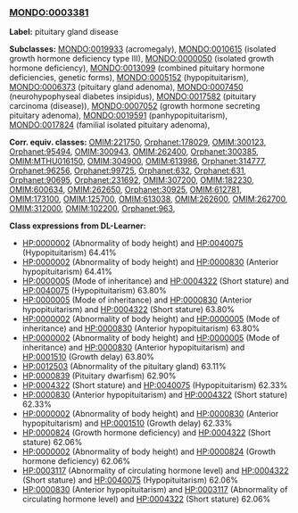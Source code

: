 
### [MONDO:0003381](http://purl.obolibrary.org/obo/MONDO_0003381)
**Label:** pituitary gland disease

**Subclasses:** [MONDO:0019933](http://purl.obolibrary.org/obo/MONDO_0019933) (acromegaly), [MONDO:0010615](http://purl.obolibrary.org/obo/MONDO_0010615) (isolated growth hormone deficiency type III), [MONDO:0000050](http://purl.obolibrary.org/obo/MONDO_0000050) (isolated growth hormone deficiency), [MONDO:0013099](http://purl.obolibrary.org/obo/MONDO_0013099) (combined pituitary hormone deficiencies, genetic forms), [MONDO:0005152](http://purl.obolibrary.org/obo/MONDO_0005152) (hypopituitarism), [MONDO:0006373](http://purl.obolibrary.org/obo/MONDO_0006373) (pituitary gland adenoma), [MONDO:0007450](http://purl.obolibrary.org/obo/MONDO_0007450) (neurohypophyseal diabetes insipidus), [MONDO:0017582](http://purl.obolibrary.org/obo/MONDO_0017582) (pituitary carcinoma (disease)), [MONDO:0007052](http://purl.obolibrary.org/obo/MONDO_0007052) (growth hormone secreting pituitary adenoma), [MONDO:0019591](http://purl.obolibrary.org/obo/MONDO_0019591) (panhypopituitarism), [MONDO:0017824](http://purl.obolibrary.org/obo/MONDO_0017824) (familial isolated pituitary adenoma), 

**Corr. equiv. classes:** [OMIM:221750](http://purl.obolibrary.org/obo/OMIM_221750), [Orphanet:178029](http://www.orpha.net/ORDO/Orphanet_178029), [OMIM:300123](http://purl.obolibrary.org/obo/OMIM_300123), [Orphanet:95494](http://www.orpha.net/ORDO/Orphanet_95494), [OMIM:300943](http://purl.obolibrary.org/obo/OMIM_300943), [OMIM:262400](http://purl.obolibrary.org/obo/OMIM_262400), [Orphanet:300385](http://www.orpha.net/ORDO/Orphanet_300385), [OMIM:MTHU016150](http://purl.obolibrary.org/obo/OMIM_MTHU016150), [OMIM:304900](http://purl.obolibrary.org/obo/OMIM_304900), [OMIM:613986](http://purl.obolibrary.org/obo/OMIM_613986), [Orphanet:314777](http://www.orpha.net/ORDO/Orphanet_314777), [Orphanet:96256](http://www.orpha.net/ORDO/Orphanet_96256), [Orphanet:99725](http://www.orpha.net/ORDO/Orphanet_99725), [Orphanet:632](http://www.orpha.net/ORDO/Orphanet_632), [Orphanet:631](http://www.orpha.net/ORDO/Orphanet_631), [Orphanet:90695](http://www.orpha.net/ORDO/Orphanet_90695), [Orphanet:231692](http://www.orpha.net/ORDO/Orphanet_231692), [OMIM:307200](http://purl.obolibrary.org/obo/OMIM_307200), [OMIM:182230](http://purl.obolibrary.org/obo/OMIM_182230), [OMIM:600634](http://purl.obolibrary.org/obo/OMIM_600634), [OMIM:262650](http://purl.obolibrary.org/obo/OMIM_262650), [Orphanet:30925](http://www.orpha.net/ORDO/Orphanet_30925), [OMIM:612781](http://purl.obolibrary.org/obo/OMIM_612781), [OMIM:173100](http://purl.obolibrary.org/obo/OMIM_173100), [OMIM:125700](http://purl.obolibrary.org/obo/OMIM_125700), [OMIM:613038](http://purl.obolibrary.org/obo/OMIM_613038), [OMIM:262600](http://purl.obolibrary.org/obo/OMIM_262600), [OMIM:262700](http://purl.obolibrary.org/obo/OMIM_262700), [OMIM:312000](http://purl.obolibrary.org/obo/OMIM_312000), [OMIM:102200](http://purl.obolibrary.org/obo/OMIM_102200), [Orphanet:963](http://www.orpha.net/ORDO/Orphanet_963), 

**Class expressions from DL-Learner:**

- [HP:0000002](http://purl.obolibrary.org/obo/HP_0000002) (Abnormality of body height) and [HP:0040075](http://purl.obolibrary.org/obo/HP_0040075) (Hypopituitarism) 64.41%
- [HP:0000002](http://purl.obolibrary.org/obo/HP_0000002) (Abnormality of body height) and [HP:0000830](http://purl.obolibrary.org/obo/HP_0000830) (Anterior hypopituitarism) 64.41%
- [HP:0000005](http://purl.obolibrary.org/obo/HP_0000005) (Mode of inheritance) and [HP:0004322](http://purl.obolibrary.org/obo/HP_0004322) (Short stature) and [HP:0040075](http://purl.obolibrary.org/obo/HP_0040075) (Hypopituitarism) 63.80%
- [HP:0000005](http://purl.obolibrary.org/obo/HP_0000005) (Mode of inheritance) and [HP:0000830](http://purl.obolibrary.org/obo/HP_0000830) (Anterior hypopituitarism) and [HP:0004322](http://purl.obolibrary.org/obo/HP_0004322) (Short stature) 63.80%
- [HP:0000002](http://purl.obolibrary.org/obo/HP_0000002) (Abnormality of body height) and [HP:0000005](http://purl.obolibrary.org/obo/HP_0000005) (Mode of inheritance) and [HP:0000830](http://purl.obolibrary.org/obo/HP_0000830) (Anterior hypopituitarism) 63.80%
- [HP:0000002](http://purl.obolibrary.org/obo/HP_0000002) (Abnormality of body height) and [HP:0000005](http://purl.obolibrary.org/obo/HP_0000005) (Mode of inheritance) and [HP:0000830](http://purl.obolibrary.org/obo/HP_0000830) (Anterior hypopituitarism) and [HP:0001510](http://purl.obolibrary.org/obo/HP_0001510) (Growth delay) 63.80%
- [HP:0012503](http://purl.obolibrary.org/obo/HP_0012503) (Abnormality of the pituitary gland) 63.11%
- [HP:0000839](http://purl.obolibrary.org/obo/HP_0000839) (Pituitary dwarfism) 62.90%
- [HP:0004322](http://purl.obolibrary.org/obo/HP_0004322) (Short stature) and [HP:0040075](http://purl.obolibrary.org/obo/HP_0040075) (Hypopituitarism) 62.33%
- [HP:0000830](http://purl.obolibrary.org/obo/HP_0000830) (Anterior hypopituitarism) and [HP:0004322](http://purl.obolibrary.org/obo/HP_0004322) (Short stature) 62.33%
- [HP:0000002](http://purl.obolibrary.org/obo/HP_0000002) (Abnormality of body height) and [HP:0000830](http://purl.obolibrary.org/obo/HP_0000830) (Anterior hypopituitarism) and [HP:0001510](http://purl.obolibrary.org/obo/HP_0001510) (Growth delay) 62.33%
- [HP:0000824](http://purl.obolibrary.org/obo/HP_0000824) (Growth hormone deficiency) and [HP:0004322](http://purl.obolibrary.org/obo/HP_0004322) (Short stature) 62.06%
- [HP:0000002](http://purl.obolibrary.org/obo/HP_0000002) (Abnormality of body height) and [HP:0000824](http://purl.obolibrary.org/obo/HP_0000824) (Growth hormone deficiency) 62.06%
- [HP:0003117](http://purl.obolibrary.org/obo/HP_0003117) (Abnormality of circulating hormone level) and [HP:0004322](http://purl.obolibrary.org/obo/HP_0004322) (Short stature) and [HP:0040075](http://purl.obolibrary.org/obo/HP_0040075) (Hypopituitarism) 62.06%
- [HP:0000830](http://purl.obolibrary.org/obo/HP_0000830) (Anterior hypopituitarism) and [HP:0003117](http://purl.obolibrary.org/obo/HP_0003117) (Abnormality of circulating hormone level) and [HP:0004322](http://purl.obolibrary.org/obo/HP_0004322) (Short stature) 62.06%


